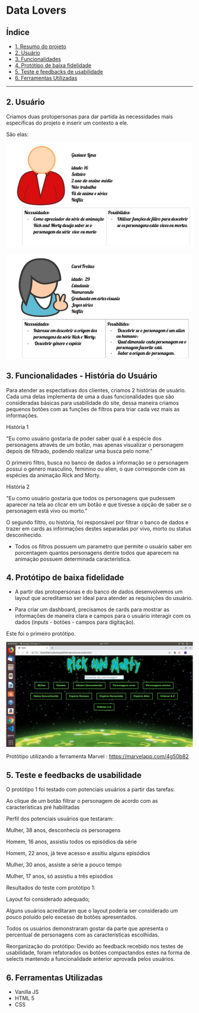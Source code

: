 # Data Lovers

## Índice

* [1. Resumo do projeto](#1-resumo-do-projeto)
* [2. Usuário](#2-Usuário)
* [3. Funcionalidades](#3-Funcionalidades-(História-de-Usuário))
* [4. Protótipo de baixa fidelidade  ](#4-Protótipo-de-baixa-fidelidade)
* [5. Teste e feedbacks de usabilidade](#5-Teste-e-feedbacks-de-usabilidade)
* [6. Ferramentas Utilizadas](#6-Feramentas-Utilizadas)

***


## 2. Usuário

Criamos duas protopersonas para dar partida às necessidades mais específicas do projeto e inserir um contexto a ele.

São elas:

![](/src/imagens/persona1.jpg)

![](/src/imagens/persona2.jpg)

## 3. Funcionalidades - História do Usuário

Para atender as espectativas dos clientes, criamos 2 histórias de usuário. Cada uma delas implementa de uma a duas funcionalidades que são consideradas básicas para usabilidade do site, dessa maneira criamos pequenos botões com as funções de filtros para triar cada vez mais as informações.

História 1

"Eu como usuário gostaria de poder saber qual é a espécie dos personagens através de um botão, mas apenas visualizar o personagem depois de filtrado, podendo realizar uma busca pelo nome."

O primeiro filtro, busca no banco de dados a informação se o personagem possui o genero masculino, feminino ou alien, o que corresponde com as espécies da animação Rick and Morty.  

História 2

"Eu como usuário gostaria que todos os personagens que pudessem aparecer na tela ao clicar em um botão e que tivesse a opção de saber se o personagem está vivo ou morto."

O segundo filtro, ou história, foi responsável por filtrar o banco de dados e trazer em cards as informações destes separadas por vivo, morto ou status desconhecido. 

* Todos os filtros possuem um parametro que permite o usuário saber em porcentagem quantos personagens dentre todos que aparecem na animação possuem determinada característica.  

## 4. Protótipo de baixa fidelidade

* A partir das protopersonas e do banco de dados desenvolvemos um layout que acreditamso ser ideal para atender as requisições do usuário.

* Para criar um dashboard, precisamos de cards para mostrar as informações de maneira clara e campos para o usuário interagir com os dados (inputs - botões - campos para digitação).

Este foi o primeiro protótipo.

![](/src/imagens/prototipo.png)

Protótipo utilizando a ferramenta Marvel : https://marvelapp.com/4g50b82

## 5. Teste e feedbacks de usabilidade

O protótipo 1 foi testado com potenciais usuários a partir das tarefas:

Ao clique de um botão filtrar o personagem de acordo com as características pré habilitadas 

Perfil dos potenciais usuários que testaram:

Mulher, 38 anos, desconhecia os personagens

Homem, 16 anos, assistiu todos os episódios da série

Homem, 22 anos, já teve acesso e assitiu alguns episódios 

Mulher, 30 anos, assiste a série a pouco tempo

Mulher, 17 anos, só assistiu a três episódios

Resultados do teste com protótipo 1:

Layout foi considerado adequado;

Alguns usuários acreditaram que o layout poderia ser considerado um pouco poluído pelo excesso de botões apresentados. 

Todos os usuários demonstraram gostar da parte que apresenta o percentual de personagens com as características escolhidas. 

Reorganização do protótipo:
Devido ao feedback recebido nos testes de usabilidade, foram refatorados os botões compactandos estes na forma de selects mantendo a funcionalidade anterior aprovada pelos usuários. 
## 6. Ferramentas Utilizadas 

* Vanilla JS
* HTML 5
* CSS
